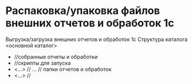 # Распаковка/упаковка файлов внешних отчетов и обработок 1с
Выгрузка/загрузка внешних отчетов и обработок 1с
Структура каталога 
<основной каталог>
 - <bin> //собранные отчеты и обработки
 - <tools> //скрипты для запуска
 - <...> //
    ...  // папки отчетов и обработок
 - <...> //
